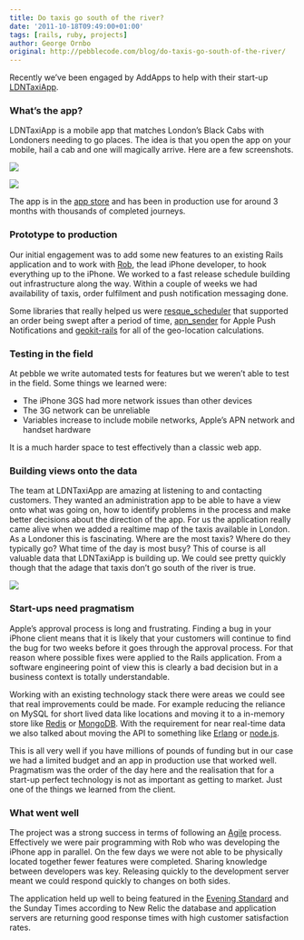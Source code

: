 ```yaml
---
title: Do taxis go south of the river?
date: '2011-10-18T09:49:00+01:00'
tags: [rails, ruby, projects]
author: George Ornbo
original: http://pebblecode.com/blog/do-taxis-go-south-of-the-river/
---
```

<p>Recently we’ve been engaged by AddApps to help with their start-up <a href="http://www.londontaxiapp.com/">LDNTaxiApp</a>.</p>
<h3>What’s the app?</h3>
<p>LDNTaxiApp is a mobile app that matches London’s Black Cabs with Londoners needing to go places. The idea is that you open the app on your mobile, hail a cab and one will magically arrive. Here are a few screenshots.</p>
<p><img src="http://media.tumblr.com/tumblr_lp3jonAWgW1qz7kgs.jpg"/></p>
<p><img src="http://media.tumblr.com/tumblr_lp3jpoGH4w1qz7kgs.jpg"/></p>
<p>The app is in the <a href="http://itunes.apple.com/gb/app/ldntaxiapp/id427543366">app store</a> and has been in production use for around 3 months with thousands of completed journeys.</p>
<h3>Prototype to production</h3>
<p>Our initial engagement was to add some new features to an existing Rails application and to work with <a href="http://uk.linkedin.com/pub/robert-redmond/13/6b4/30">Rob</a>, the lead iPhone developer, to hook everything up to the iPhone. We worked to a fast release schedule building out infrastructure along the way. Within a couple of weeks we had availability of taxis, order fulfilment and push notification messaging done.</p>
<p>Some libraries that really helped us were <a href="https://github.com/bvandenbos/resque-scheduler">resque_scheduler</a> that supported an order being swept after a period of time, <a href="https://github.com/kdonovan/apn_sender">apn_sender</a> for Apple Push Notifications and <a href="https://github.com/jlecour/geokit-rails">geokit-rails</a> for all of the geo-location calculations.</p>
<h3>Testing in the field</h3>
<p>At pebble we write automated tests for features but we weren’t able to test in the field. Some things we learned were:</p>
<ul><li>The iPhone 3GS had more network issues than other devices</li>
<li>The 3G network can be unreliable</li>
<li>Variables increase to include mobile networks, Apple’s APN network and handset hardware</li>
</ul><p>It is a much harder space to test effectively than a classic web app.</p>
<h3>Building views onto the data</h3>
<p>The team at LDNTaxiApp are amazing at listening to and contacting customers. They wanted an administration app to be able to have a view onto what was going on, how to identify problems in the process and make better decisions about the direction of the app. For us the application really came alive when we added a realtime map of the taxis available in London. As a Londoner this is fascinating. Where are the most taxis? Where do they typically go? What time of the day is most busy? This of course is all valuable data that LDNTaxiApp is building up. We could see pretty quickly though that the adage that taxis don’t go south of the river is true.</p>
<p><img src="http://media.tumblr.com/tumblr_lp3jryw2od1qz7kgs.png"/></p>
<h3>Start-ups need pragmatism</h3>
<p>Apple’s approval process is long and frustrating. Finding a bug in your iPhone client means that it is likely that your customers will continue to find the bug for two weeks before it goes through the approval process. For that reason where possible fixes were applied to the Rails application. From a software engineering point of view this is clearly a bad decision but in a business context is totally understandable.</p>
<p>Working with an existing technology stack there were areas we could see that real improvements could be made. For example reducing the reliance on MySQL for short lived data like locations and moving it to a in-memory store like <a href="http://redis.io/">Redis</a> or <a href="http://www.mongodb.org/">MongoDB</a>. With the requirement for near real-time data we also talked about moving the API to something like <a href="http://www.erlang.org/">Erlang</a> or <a href="http://nodejs.org/">node.js</a>.</p>
<p>This is all very well if you have millions of pounds of funding but in our case we had a limited budget and an app in production use that worked well. Pragmatism was the order of the day here and the realisation that for a start-up perfect technology is not as important as getting to market. Just one of the things we learned from the client.</p>
<h3>What went well</h3>
<p>The project was a strong success in terms of following an <a href="http://en.wikipedia.org/wiki/Agile_software_development">Agile</a> process. Effectively we were pair programming with Rob who was developing the iPhone app in parallel. On the few days we were not able to be physically located together fewer features were completed. Sharing knowledge between developers was key. Releasing quickly to the development server meant we could respond quickly to changes on both sides.</p>
<p>The application held up well to being featured in the <a href="http://www.thisislondon.co.uk/standard/article-23963594-black-cabs-set-up-iphone-app-to-let-you-know-where-they-are.do">Evening Standard</a> and the Sunday Times according to New Relic the database and application servers are returning good response times with high customer satisfaction rates.</p>
